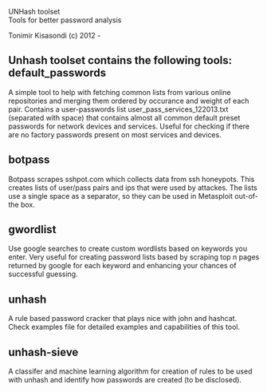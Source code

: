 UNHash toolset  
Tools for better password analysis  

Tonimir Kisasondi (c) 2012 -  

Unhash toolset contains the following tools:
default\_passwords
------------------
A simple tool to help with fetching common lists from various online repositories and merging them ordered by occurance and weight of each pair. Contains a user-passwords list user\_pass\_services\_122013.txt (separated with space) that contains almost all common default preset passwords for network devices and services. Useful for checking if there are no factory passwords present on most services and devices.

botpass
---------
Botpass scrapes sshpot.com which collects data from ssh honeypots. This creates lists of user/pass pairs and ips that were used by attackes. The lists use a single space as a separator, so they can be used in Metasploit out-of-the box.

gwordlist
---------
Use google searches to create custom wordlists based on keywords you enter. Very useful for creating password lists based by scraping top n pages returned by google for each keyword and enhancing your chances of successful guessing.

unhash
------
A rule based password cracker that plays nice with john and hashcat. Check examples file for detailed examples and capabilities of this tool.

unhash-sieve
------------
A classifer and machine learning algorithm for creation of rules to be used with unhash and identify how passwords are created (to be disclosed).

